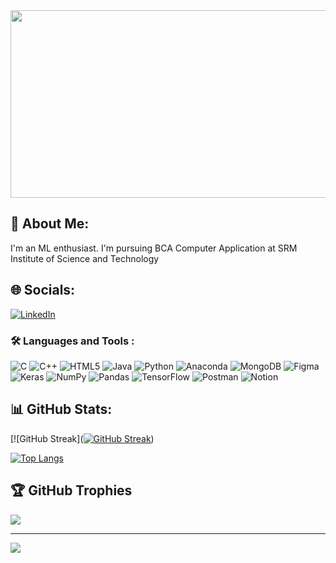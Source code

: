 <div align="center">
  <img src="https://media.giphy.com/media/dWesBcTLavkZuG35MI/giphy.gif" width="600" height="300"/>
</div>

## 💫 About Me:
I'm  an ML enthusiast. I'm  pursuing BCA Computer Application at SRM Institute of Science and Technology


## 🌐 Socials:
[![LinkedIn](https://img.shields.io/badge/LinkedIn-%230077B5.svg?logo=linkedin&logoColor=white)](https://www.linkedin.com/in/mayankmehra9923/)

### :hammer_and_wrench: Languages and Tools :
![C](https://img.shields.io/badge/c-%2300599C.svg?style=flat-square&logo=c&logoColor=white) ![C++](https://img.shields.io/badge/c++-%2300599C.svg?style=flat-square&logo=c%2B%2B&logoColor=white)  ![HTML5](https://img.shields.io/badge/html5-%23E34F26.svg?style=flat-square&logo=html5&logoColor=white) ![Java](https://img.shields.io/badge/java-%23ED8B00.svg?style=flat-square&logo=java&logoColor=white) ![Python](https://img.shields.io/badge/python-3670A0?style=flat-square&logo=python&logoColor=ffdd54) ![Anaconda](https://img.shields.io/badge/Anaconda-%2344A833.svg?style=flat-square&logo=anaconda&logoColor=white) ![MongoDB](https://img.shields.io/badge/MongoDB-%234ea94b.svg?style=flat-square&logo=mongodb&logoColor=white)	![Figma](https://img.shields.io/badge/figma-%23F24E1E.svg?style=flat-square&logo=figma&logoColor=white) ![Keras](https://img.shields.io/badge/Keras-%23D00000.svg?style=flat-square&logo=Keras&logoColor=white) ![NumPy](https://img.shields.io/badge/numpy-%23013243.svg?style=flat-square&logo=numpy&logoColor=white) ![Pandas](https://img.shields.io/badge/pandas-%23150458.svg?style=flat-square&logo=pandas&logoColor=white) ![TensorFlow](https://img.shields.io/badge/TensorFlow-%23FF6F00.svg?style=flat-square&logo=TensorFlow&logoColor=white) ![Postman](https://img.shields.io/badge/Postman-FF6C37?style=flat-square&logo=postman&logoColor=white)  ![Notion](https://img.shields.io/badge/Notion-%23000000.svg?style=flat-square&logo=notion&logoColor=white)

## 📊 GitHub Stats:
[![GitHub Streak]([![GitHub Streak](https://streak-stats.demolab.com?user=MayankMehra7)](https://git.io/streak-stats))

[![Top Langs](https://github-readme-stats.vercel.app/api/top-langs/?username=MayankMehra7&layout=compact&theme=vision-friendly-dark)](https://github.com/MayankMehra7/github-readme-stats)

## 🏆 GitHub Trophies

![](https://github-profile-trophy.vercel.app/?username=MayankMehra7&theme=radical&no-frame=true&no-bg=false&margin-w=4)


---
[![](https://visitcount.itsvg.in/api?id=MayankMehra7&icon=2&color=6)](https://visitcount.itsvg.in)
